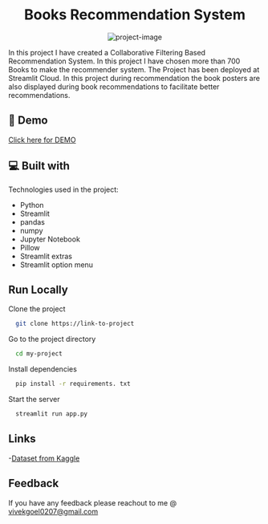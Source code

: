 <h1 align="center" id="title">Books Recommendation System</h1>

<p align="center"><img src="https://socialify.git.ci/vivek-2567/Book-Recommendation-System/image?font=KoHo&amp;name=1&amp;owner=1&amp;pattern=Formal%20Invitation&amp;theme=Dark" alt="project-image"></p>

<p id="description">In this project I have created a Collaborative Filtering Based Recommendation System. In this project I have chosen more than 700 Books to make the recommender system. The Project has been deployed at Streamlit Cloud. In this project during recommendation the book posters are also displayed during book recommendations to facilitate better recommendations.</p>

<h2>🚀 Demo</h2>

[Click here for DEMO](https://vivek-2567-book-recommendation-system-app-y9vhhy.streamlit.app/)


<h2>💻 Built with</h2>

Technologies used in the project:

*   Python
*   Streamlit
*   pandas
*   numpy
*   Jupyter Notebook
*   Pillow
*   Streamlit extras
*   Streamlit option menu


## Run Locally

Clone the project

```bash
  git clone https://link-to-project
```

Go to the project directory

```bash
  cd my-project
```

Install dependencies

```bash
  pip install -r requirements. txt
```

Start the server

```bash
  streamlit run app.py
```

## Links
-[Dataset from Kaggle](https://www.kaggle.com/datasets/arashnic/book-recommendation-dataset)

## Feedback
If you have any feedback please reachout to me @ vivekgoel0207@gmail.com
